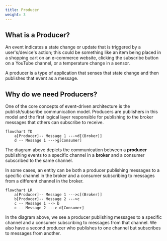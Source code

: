 ```yaml
---
title: Producer
weight: 3
---
```


## What is a Producer? 

An event indicates a state change or update that is triggered by a user's/device's action; this could be something like an item being placed in a shopping cart on an e-commerce website, clicking the subscribe button on a YouTube channel, or a temperature change in a sensor. 

A producer is a type of application that senses that state change and then publishes that event as a message.

## Why do we need Producers? 

One of the core concepts of event-driven architecture is the publish/subscribe communication model. Producers are publishers in this model and the first logical layer responsible for publishing to the broker messages that others can subscribe to receive.

```mermaid
flowchart TD
    a[Producer]-- Message 1 --->d[(Broker)]
    d -- Message 1 --->g[Consumer]
```
The diagram above depicts the communication between a **producer** publishing events to a specific channel in a **broker** and a consumer subscribed to the same channel.

In some cases, an entity can be both a producer publishing messages to a specific channel in the broker and a consumer subscribing to messages from a different channel in the broker.

```mermaid
flowchart LR
    a[Producer]-- Message 1 --->c[(Broker)]
    b[Producer]-- Message 2 --->c
    c -- Message 1 --> b
    c -- Message 2 ---> d[Consumer]
```

In the diagram above, we see a producer publishing messages to a specific channel and a consumer subscribing to messages from that channel. We also have a second producer who publishes to one channel but subscribes to messages from another.
